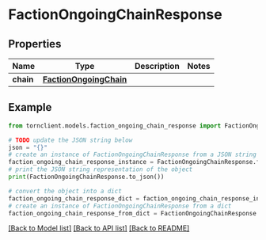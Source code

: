 # FactionOngoingChainResponse


## Properties

Name | Type | Description | Notes
------------ | ------------- | ------------- | -------------
**chain** | [**FactionOngoingChain**](FactionOngoingChain.md) |  | 

## Example

```python
from tornclient.models.faction_ongoing_chain_response import FactionOngoingChainResponse

# TODO update the JSON string below
json = "{}"
# create an instance of FactionOngoingChainResponse from a JSON string
faction_ongoing_chain_response_instance = FactionOngoingChainResponse.from_json(json)
# print the JSON string representation of the object
print(FactionOngoingChainResponse.to_json())

# convert the object into a dict
faction_ongoing_chain_response_dict = faction_ongoing_chain_response_instance.to_dict()
# create an instance of FactionOngoingChainResponse from a dict
faction_ongoing_chain_response_from_dict = FactionOngoingChainResponse.from_dict(faction_ongoing_chain_response_dict)
```
[[Back to Model list]](../README.md#documentation-for-models) [[Back to API list]](../README.md#documentation-for-api-endpoints) [[Back to README]](../README.md)


